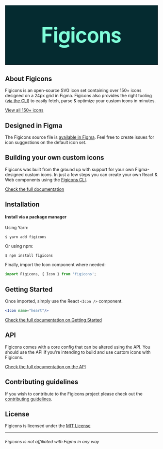 ![Figicons](https://raw.githubusercontent.com/Figicons/Homepage/master/src/assets/Github-cover.png)

## About Figicons

Figicons is an open-source SVG icon set containing over 150+ icons designed on a 24px grid in Figma. Figicons also provides the right tooling ([via the CLI](https://github.com/Figicons/cli)) to easily fetch, parse & optimize your custom icons in minutes.

[View all 150+ icons](https://figicons.com)

## Designed in Figma

The Figicons source file is [available in Figma](https://www.figma.com/file/eIOdDEWeiHETuccK5xpfNhEc/Icons). Feel free to create issues for icon suggestions on the default icon set.

## Building your own custom icons

Figicons was built from the ground up with support for your own Figma-designed custom icons. In just a few steps you can create your own React & Web components using the [Figicons CLI](https://github.com/Figicons/cli).

[Check the full documentation](https://figicons.com/custom-icons)

## Installation
#### Install via a package manager

Using Yarn:
```shell
$ yarn add figicons
```

Or using npm:

```shell
$ npm install figicons
```

Finally, import the Icon component where needed:

```js
import Figicons, { Icon } from 'figicons';
```

## Getting Started
Once imported, simply use the React `<Icon />` component.

```jsx
<Icon name="heart"/>
```

[Check the full documentation on Getting Started](https://figicons.com/start)

## API
Figicons comes with a core config that can be altered using the API. You should use the API if you're intending to build and use custom icons with Figicons.

[Check the full documentation on the API](https://figicons.com/api)

## Contributing guidelines

If you wish to contribute to the Figicons project please check out the [contributing guidelines](CODE_OF_CONDUCT.md).

## License

Figicons is licensed under the [MIT License](LICENSE)

---

###### Figicons is not affiliated with Figma in any way

